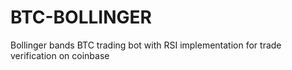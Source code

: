 # BTC-BOLLINGER
Bollinger bands BTC trading bot with RSI implementation for trade verification on coinbase
